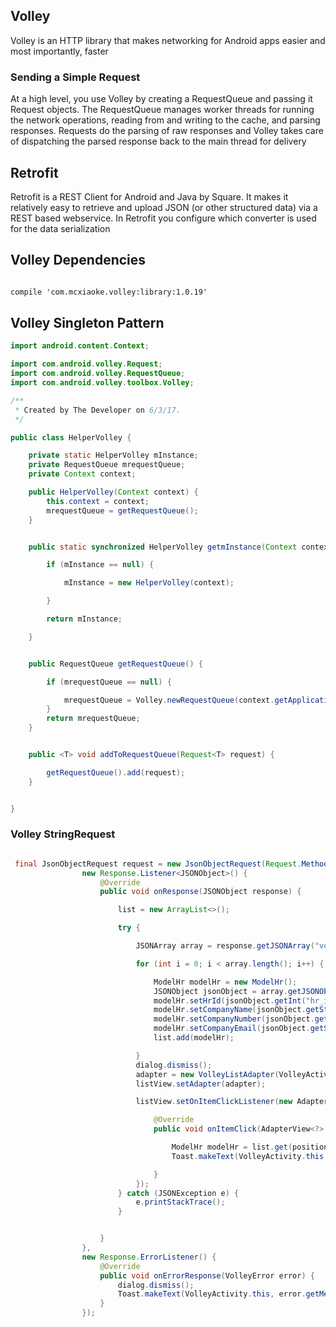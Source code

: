 ## Volley

Volley is an HTTP library that makes networking for Android apps easier and most importantly, faster
### Sending a Simple Request
At a high level, you use Volley by creating a RequestQueue and passing it Request objects. The RequestQueue manages worker threads for running the network operations, reading from and writing to the cache, and parsing responses. Requests do the parsing of raw responses and Volley takes care of dispatching the parsed response back to the main thread for delivery

## Retrofit

Retrofit is a REST Client for Android and Java by Square. It makes it relatively easy to retrieve and upload JSON (or other structured data) via a REST based webservice. In Retrofit you configure which converter is used for the data serialization
## Volley Dependencies

```xml

compile 'com.mcxiaoke.volley:library:1.0.19'

```

## Volley Singleton Pattern

```java
import android.content.Context;

import com.android.volley.Request;
import com.android.volley.RequestQueue;
import com.android.volley.toolbox.Volley;

/**
 * Created by The Developer on 6/3/17.
 */

public class HelperVolley {

    private static HelperVolley mInstance;
    private RequestQueue mrequestQueue;
    private Context context;

    public HelperVolley(Context context) {
        this.context = context;
        mrequestQueue = getRequestQueue();
    }


    public static synchronized HelperVolley getmInstance(Context context) {

        if (mInstance == null) {

            mInstance = new HelperVolley(context);

        }

        return mInstance;

    }


    public RequestQueue getRequestQueue() {

        if (mrequestQueue == null) {

            mrequestQueue = Volley.newRequestQueue(context.getApplicationContext());
        }
        return mrequestQueue;
    }


    public <T> void addToRequestQueue(Request<T> request) {

        getRequestQueue().add(request);
    }


}

```

### Volley StringRequest 

```java

 final JsonObjectRequest request = new JsonObjectRequest(Request.Method.GET, BASE_URL,
                new Response.Listener<JSONObject>() {
                    @Override
                    public void onResponse(JSONObject response) {

                        list = new ArrayList<>();

                        try {

                            JSONArray array = response.getJSONArray("volley_list");

                            for (int i = 0; i < array.length(); i++) {

                                ModelHr modelHr = new ModelHr();
                                JSONObject jsonObject = array.getJSONObject(i);
                                modelHr.setHrId(jsonObject.getInt("hr_id"));
                                modelHr.setCompanyName(jsonObject.getString("hr_name"));
                                modelHr.setCompanyNumber(jsonObject.getString("hr_num"));
                                modelHr.setCompanyEmail(jsonObject.getString("hr_mail"));
                                list.add(modelHr);

                            }
                            dialog.dismiss();
                            adapter = new VolleyListAdapter(VolleyActivity.this, list);
                            listView.setAdapter(adapter);

                            listView.setOnItemClickListener(new AdapterView.OnItemClickListener() {

                                @Override
                                public void onItemClick(AdapterView<?> parent, View view, int position, long id) {

                                    ModelHr modelHr = list.get(position);
                                    Toast.makeText(VolleyActivity.this, "if and else " + modelHr.getHrId(), Toast.LENGTH_SHORT).show();

                                }
                            });
                        } catch (JSONException e) {
                            e.printStackTrace();
                        }


                    }
                },
                new Response.ErrorListener() {
                    @Override
                    public void onErrorResponse(VolleyError error) {
                        dialog.dismiss();
                        Toast.makeText(VolleyActivity.this, error.getMessage(), Toast.LENGTH_SHORT).show();
                    }
                });

```



